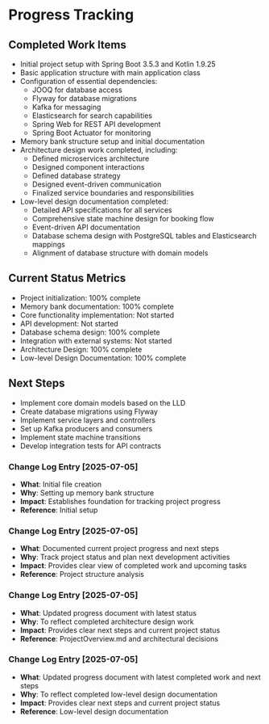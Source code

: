 # Progress Tracking

## Completed Work Items
- Initial project setup with Spring Boot 3.5.3 and Kotlin 1.9.25
- Basic application structure with main application class
- Configuration of essential dependencies:
  - JOOQ for database access
  - Flyway for database migrations
  - Kafka for messaging
  - Elasticsearch for search capabilities
  - Spring Web for REST API development
  - Spring Boot Actuator for monitoring
- Memory bank structure setup and initial documentation
- Architecture design work completed, including:
  - Defined microservices architecture
  - Designed component interactions
  - Defined database strategy
  - Designed event-driven communication
  - Finalized service boundaries and responsibilities
- Low-level design documentation completed:
  - Detailed API specifications for all services
  - Comprehensive state machine design for booking flow
  - Event-driven API documentation
  - Database schema design with PostgreSQL tables and Elasticsearch mappings
  - Alignment of database structure with domain models

## Current Status Metrics
- Project initialization: 100% complete
- Memory bank documentation: 100% complete
- Core functionality implementation: Not started
- API development: Not started
- Database schema design: 100% complete
- Integration with external systems: Not started
- Architecture Design: 100% complete
- Low-level Design Documentation: 100% complete

## Next Steps
- Implement core domain models based on the LLD
- Create database migrations using Flyway
- Implement service layers and controllers
- Set up Kafka producers and consumers
- Implement state machine transitions
- Develop integration tests for API contracts

### Change Log Entry [2025-07-05]
- **What**: Initial file creation
- **Why**: Setting up memory bank structure
- **Impact**: Establishes foundation for tracking project progress
- **Reference**: Initial setup

### Change Log Entry [2025-07-05]
- **What**: Documented current project progress and next steps
- **Why**: Track project status and plan next development activities
- **Impact**: Provides clear view of completed work and upcoming tasks
- **Reference**: Project structure analysis

### Change Log Entry [2025-07-05]
- **What**: Updated progress document with latest status
- **Why**: To reflect completed architecture design work
- **Impact**: Provides clear next steps and current project status
- **Reference**: ProjectOverview.md and architectural decisions

### Change Log Entry [2025-07-05]
- **What**: Updated progress document with latest completed work and next steps
- **Why**: To reflect completed low-level design documentation
- **Impact**: Provides clear next steps and current project status
- **Reference**: Low-level design documentation
